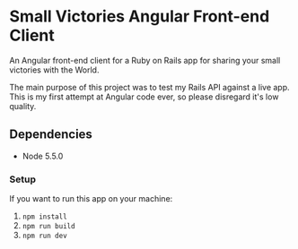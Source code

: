 # Small Victories Angular Front-end Client
An Angular front-end client for a Ruby on Rails app for sharing your small victories with the World.

The main purpose of this project was to test my Rails API against a live app. This is my first attempt at Angular code ever, so please disregard it's low quality. 

## Dependencies
- Node 5.5.0

### Setup
If you want to run this app on your machine:

1. `npm install`
2. `npm run build`
3. `npm run dev`
